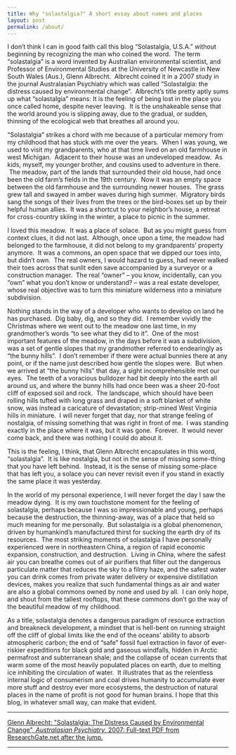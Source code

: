 ```yaml
---
title: Why "solastalgia?" A short essay about names and places
layout: post
permalink: /about/
---
```


I don’t think I can in good faith call this blog “Solastalgia, U.S.A.” without beginning by recognizing the man who coined the word.  The term “solastalgia” is a word invented by Australian environmental scientist, and Professor of Environmental Studies at the University of Newcastle in New South Wales (Aus.), Glenn Albrecht.  Albrecht coined it in a 2007 study in the journal Australasian Psychiatry which was called “Solastalgia: the distress caused by environmental change”.  Albrecht’s title pretty aptly sums up what “solastalgia” means: It is the feeling of being lost in the place you once called home, despite never leaving.  It is the unshakeable sense that the world around you is slipping away, due to the gradual, or sudden, thinning of the ecological web that breathes all around you.

“Solastalgia” strikes a chord with me because of a particular memory from my childhood that has stuck with me over the years.  When I was young, we used to visit my grandparents, who at that time lived on an old farmhouse in west Michigan.  Adjacent to their house was an undeveloped meadow.  As kids, myself, my younger brother, and cousins used to adventure in there.  The meadow, part of the lands that surrounded their old house, had once been the old farm’s fields in the 19th century.  Now it was an empty space between the old farmhouse and the surrounding newer houses.  The grass grew tall and swayed in amber waves during high summer.  Migratory birds sang the songs of their lives from the trees or the bird-boxes set up by their helpful human allies.  It was a shortcut to your neighbor’s house, a retreat for cross-country skiing in the winter, a place to picnic in the summer.

I loved this meadow.  It was a place of solace.  But as you might guess from context clues, it did not last.  Although, once upon a time, the meadow had belonged to the farmhouse, it did not belong to my grandparents’ property anymore.  It was a commons, an open space that we dipped our toes into, but didn’t own.  The real owners, I would hazard to guess, had never walked their toes across that sunlit eden save accompanied by a surveyor or a construction manager.  The real “owner” – you know, incidentally, can you “own” what you don’t know or understand? – was a real estate developer, whose real objective was to turn this miniature wilderness into a miniature subdivision.

Nothing stands in the way of a developer who wants to develop on land he has purchased.  Dig baby, dig, and so they did.  I remember vividly the Christmas where we went out to the meadow one last time, in my grandmother’s words “to see what they did to it”.  One of the most important features of the meadow, in the days before it was a subdivision, was a set of gentle slopes that my grandmother referred to endearingly as “the bunny hills”.  I don’t remember if there were actual bunnies there at any point, or if the name just described how gentle the slopes were.  But when we arrived at “the bunny hills” that day, a sight incomprehensible met our eyes.  The teeth of a voracious bulldozer had bit deeply into the earth all around us, and where the bunny hills had once been was a sheer 20-foot cliff of exposed soil and rock.  The landscape, which should have been rolling hills tufted with long grass and draped in a soft blanket of white snow, was instead a caricature of devastation; strip-mined West Virginia hills in miniature.  I will never forget that day, nor that strange feeling of nostalgia, of missing something that was right in front of me.  I was standing exactly in the place where it was, but it was gone.  Forever.  It would never come back, and there was nothing I could do about it.

This is the feeling, I think, that Glenn Albrecht encapsulates in this word, “solastalgia”.  It is like nostalgia, but not in the sense of missing some-thing that you have left behind.  Instead, it is the sense of missing some-place that has left you, a solace you can never revisit even if you stand in exactly the same place it was yesterday.

In the world of my personal experience, I will never forget the day I saw the meadow dying.  It is my own touchstone moment for the feeling of solastalgia, perhaps because I was so impressionable and young, perhaps because the destruction, the thinning-away, was of a place that held so much meaning for me personally.  But solastalgia is a global phenomenon, driven by humankind’s manufactured thirst for sucking the earth dry of its resources.  The most striking moments of solastalgia I have personally experienced were in northeastern China, a region of rapid economic expansion, construction, and destruction.  Living in China, where the safest air you can breathe comes out of air purifiers that filter out the dangerous particulate matter that reduces the sky to a filmy haze, and the safest water you can drink comes from private water delivery or expensive distillation devices, makes you realize that such fundamental things as air and water are also a global commons owned by none and used by all.  I can only hope, and shout from the tallest rooftops, that these commons don’t go the way of the beautiful meadow of my childhood.

As a title, solastalgia denotes a dangerous paradigm of resource extraction and breakneck development, a mindset that is hell-bent on running straight off the cliff of global limits like the end of the oceans’ ability to absorb atmospheric carbon; the end of “safe” fossil fuel extraction in favor of ever-riskier expeditions for black gold and gaseous windfalls, hidden in Arctic permafrost and subterranean shale; and the collapse of ocean currents that warm some of the most heavily populated places on earth, due to melting ice inhibiting the circulation of water.  It illustrates that as the relentless internal logic of consumerism and coal drives humanity to accumulate ever more stuff and destroy ever more ecosystems, the destruction of natural places in the name of profit is not good for human brains. I hope that this blog, in whatever small way, can make that evident.

* * *

[Glenn Albrecht: "Solastalgia: The Distress Caused by Environmental Change", _Australasian Psychiatry_, 2007: Full-text PDF from ResearchGate.net after the jump.](https://www.researchgate.net/publication/5820433_Solastalgia_The_Distress_Caused_by_Environmental_Change)

* * *
